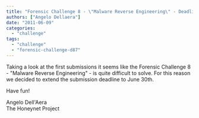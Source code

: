 ```yaml
---
title: "Forensic Challenge 8 - \"Malware Reverse Engineering\" - Deadline Extended"
authors: ["Angelo Dellaera"]
date: "2011-06-09"
categories: 
  - "challenge"
tags: 
  - "challenge"
  - "forensic-challenge-d87"
---
```


Taking a look at the first submissions it seems like the Forensic Challenge 8 - "Malware Reverse Engineering" - is quite difficult to solve. For this reason we decided to extend the submission deadline to June 30th.  
  
Have fun!  
  
Angelo Dell'Aera  
The Honeynet Project
